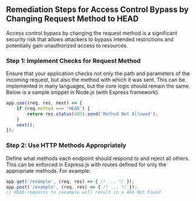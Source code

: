 

## Remediation Steps for Access Control Bypass by Changing Request Method to HEAD
Access control bypass by changing the request method is a significant security risk that allows attackers to bypass intended restrictions and potentially gain unauthorized access to resources.

### Step 1: Implement Checks for Request Method
Ensure that your application checks not only the path and parameters of the incoming request, but also the method with which it was sent. 
This can be implemented in many languages, but the core logic should remain the same. Below is a sample snippet in Node.js (with Express framework).

```javascript
app.use((req, res, next) => {
    if (req.method === 'HEAD') {
        return res.status(405).send('Method Not Allowed');
    }
    next();
});
```

### Step 2: Use HTTP Methods Appropriately
Define what methods each endpoint should respond to and reject all others. This can be enforced in Express.js with routes defined for only the appropriate methods. For example:

```javascript
app.get('/example', (req, res) => { /* ... */ });
app.post('/example', (req, res) => { /* ... */ });
// HEAD requests to /example will result in a 404 Not Found
```